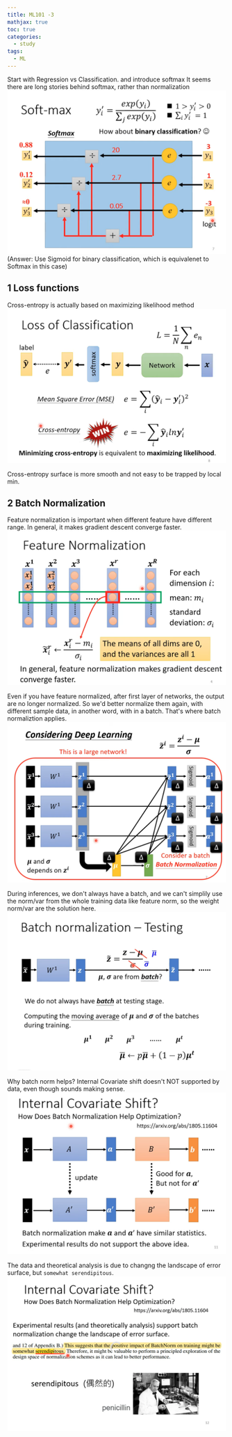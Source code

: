 ```yaml
---
title: ML101 -3
mathjax: true
toc: true
categories:
  - study
tags:
  - ML
---
```

Start with Regression vs Classification. and introduce softmax
It seems there are long stories behind softmax, rather than normalization
![Alt text](/assets/images/23-08-12-ML101-3_files/softmax.png)
(Answer: Use Sigmoid for binary classification, which is equivalenet to Softmax in this case)
## 1 Loss functions
Cross-entropy is actually based on maximizing likelihood method
![Alt text](/assets/images/23-08-12-ML101-3_files/crossentropy.png)

Cross-entropy surface is more smooth and not easy to be trapped by local min. 

## 2 Batch Normalization
Feature normalization is important when different feature have different range. In general, it makes gradient descent converge faster.
![Alt text](/assets/images/23-08-12-ML101-3_files/featurenorm.png)

Even if you have feature normalized, after first layer of networks, the output are no longer normalized. So we'd better normalize them again, with different sample data, in another word, with in a batch. That's where batch normaliztion applies.
![Alt text](/assets/images/23-08-12-ML101-3_files/batchnorm.png)


During inferences, we don't always have a batch, and we can't simplily use the norm/var from the whole training data like feature norm, so the weight norm/var are the solution here.
![Alt text](/assets/images/23-08-12-ML101-3_files/infer.png)


Why batch norm helps?
Internal Covariate shift doesn't NOT supported by data, even though sounds making sense. 
![Alt text](/assets/images/23-08-12-ML101-3_files/whybatch.png)  

The data and theoretical analysis is due to changng the landscape of error surface, but `somewhat serendipitous`.
![Alt text](/assets/images/23-08-12-ML101-3_files/serendipitous.png) 
